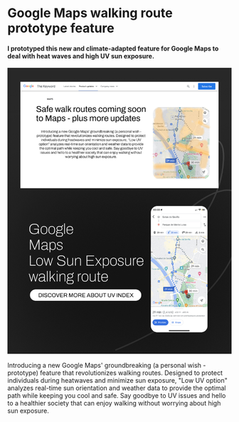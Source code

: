 # Google Maps walking route prototype feature

#### I prototyped this new and climate-adapted feature for Google Maps to deal with heat waves and high UV sun exposure.

![Google Maps feature](Low_Sun_Exposure_Google_Maps.png)

Introducing a new Google Maps' groundbreaking (a personal wish - prototype) feature that revolutionizes walking routes. Designed to protect individuals during heatwaves and minimize sun exposure, "Low UV option" analyzes real-time sun orientation and weather data to provide the optimal path while keeping you cool and safe. Say goodbye to UV issues and hello to a healthier society that can enjoy walking without worrying about high sun exposure.
